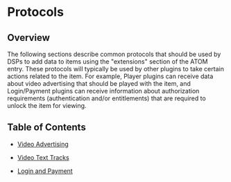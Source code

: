 
# Protocols

## Overview

The following sections describe common protocols that should be used by DSPs to add data to items using the "extensions" section of the ATOM entry. 
These protocols will typically be used by other plugins to take certain actions related to the item.
For example, Player plugins can receive data about video advertising that should be played with the item, 
and Login/Payment plugins can receive information about authorization requirements (authentication and/or entitlements) that are required to unlock the item for viewing. 


 ## Table of Contents
 
* [Video Advertising](/Zapp-Pipes/protocols/video_advertising_protocol.md)

* [Video Text Tracks](/Zapp-Pipes/protocols/video_text_tracks_protocol.md) 

* [Login and Payment](/Zapp-Pipes/protocols/login_and_payment_protocol.md)